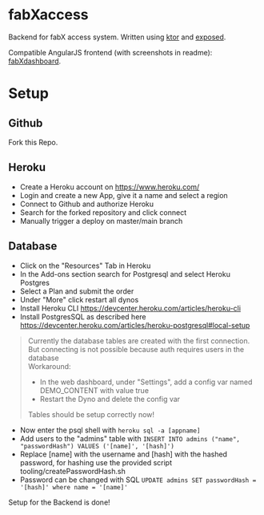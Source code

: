 # fabXaccess

Backend for fabX access system. Written using [ktor](https://ktor.io) and [exposed](https://github.com/JetBrains/Exposed).

Compatible AngularJS frontend (with screenshots in readme): [fabXdashboard](https://github.com/sschaeffner/fabXdashboard).


# Setup
## Github
Fork this Repo.

## Heroku

* Create a Heroku account on https://www.heroku.com/
* Login and create a new App, give it a name and select a region
* Connect to Github and authorize Heroku
* Search for the forked repository and click connect
* Manually trigger a deploy on master/main branch

## Database
* Click on the "Resources" Tab in Heroku
* In the Add-ons section search for Postgresql and select Heroku Postgres
* Select a Plan and submit the order
* Under "More" click restart all dynos
* Install Heroku CLI https://devcenter.heroku.com/articles/heroku-cli
* Install PostgresSQL as described here https://devcenter.heroku.com/articles/heroku-postgresql#local-setup

> Currently the database tables are created with the first connection. But connecting is not possible because auth requires users in the database  
Workaround:
> * In the web dashboard, under "Settings", add a config var named DEMO_CONTENT with value true
> * Restart the Dyno and delete the config var  
>
> Tables should be setup correctly now!

* Now enter the psql shell with ```heroku sql -a [appname]```
* Add users to the "admins" table with
```INSERT INTO admins ("name", "passwordHash") VALUES ('[name]', '[hash]') ```
* Replace [name] with the username and [hash] with the hashed password, for hashing use the provided script tooling/createPasswordHash.sh
* Password can be changed with SQL ```UPDATE admins SET passwordHash = '[hash]' where name = '[name]' ```


Setup for the Backend is done!

